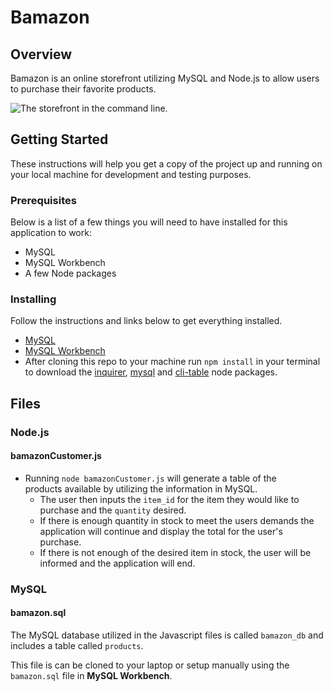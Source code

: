 ﻿# Bamazon 

## Overview

Bamazon is an online storefront utilizing MySQL and Node.js to allow users to purchase their favorite products.

![The storefront in the command line.](https://lh3.googleusercontent.com/KFPMo3U29EtqnGGxIQLhmzUEvwLiGFuhgdV__BrDbtb0YkcoiBejMPxMUEhIf58gPTco4_AKdpc "Storefront")

## Getting Started
These instructions will help you get a copy of the project up and running on your local machine for development and testing purposes.

### Prerequisites
Below is a list of a few things you will need to have installed for this application to work:

 - MySQL 
 - MySQL Workbench 
 - A few Node packages

### Installing
Follow the instructions and links below to get everything installed.

* [MySQL](https://dev.mysql.com/downloads/mysql/)
* [MySQL Workbench](https://dev.mysql.com/downloads/workbench/)
* After cloning this repo to your machine run `npm install` in your terminal to download the [inquirer](https://www.npmjs.com/package/inquirer), [mysql](https://www.npmjs.com/package/mysql) and [cli-table](https://www.npmjs.com/package/cli-table) node packages.

## Files

### Node.js
#### bamazonCustomer.js

 * Running `node bamazonCustomer.js` will generate a table of the   
    products available by utilizing the information in MySQL.
	- The user then inputs the `item_id` for the item they would like to purchase and the `quantity` desired.
	- If there is enough quantity in stock to meet the users demands the application will continue and display the total for the user's purchase. 
	- If there is not enough of the desired item in stock, the user will be informed and the application will end.

### MySQL
#### bamazon.sql

The MySQL database utilized in the Javascript files is called `bamazon_db` and includes a table called `products`.  

This file is can be cloned to your laptop or setup manually using the `bamazon.sql` file in **MySQL Workbench**.
